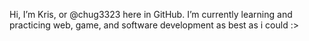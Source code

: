 Hi, I’m Kris, or @chug3323 here in GitHub. I’m currently learning and practicing web, game, and software development as best as i could :>
